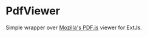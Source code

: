# PdfViewer
Simple wrapper over [Mozilla's PDF.js](https://github.com/mozilla/pdf.js/) viewer for ExtJs.


